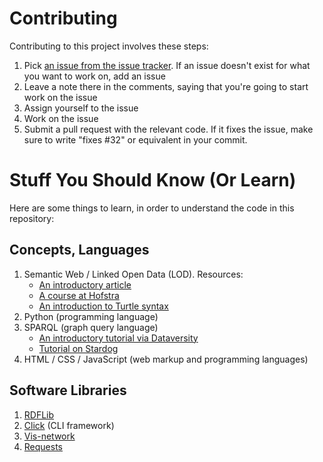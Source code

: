 # Contributing

Contributing to this project involves these steps:

1. Pick [an issue from the issue tracker](https://github.com/JonathanReeve/data-ethics-literature-review/issues). If an issue doesn't exist for what you want to work on, add an issue
2. Leave a note there in the comments, saying that you're going to start work on the issue
3. Assign yourself to the issue
4. Work on the issue
5. Submit a pull request with the relevant code. If it fixes the issue, make sure to write "fixes #32" or equivalent in your commit.

# Stuff You Should Know (Or Learn)

Here are some things to learn, in order to understand the code in this repository:

## Concepts, Languages

1. Semantic Web / Linked Open Data (LOD). Resources:
   - [An introductory article](https://www.cambridgesemantics.com/blog/semantic-university/intro-semantic-web/)
   - [A course at Hofstra](https://cs.hofstra.edu/~knarig/SemanticWeb/)
   - [An introduction to Turtle syntax](https://www.w3.org/TR/turtle/)
2. Python (programming language)
3. SPARQL (graph query language)
   - [An introductory tutorial via Dataversity](https://www.dataversity.net/introduction-to-sparql/)
   - [Tutorial on Stardog](https://www.stardog.com/tutorials/sparql/)
4. HTML / CSS / JavaScript (web markup and programming languages)

## Software Libraries

1. [RDFLib](https://rdflib.readthedocs.io/en/stable/)
2. [Click](https://click.palletsprojects.com/en/7.x/) (CLI framework)
3. [Vis-network](https://github.com/visjs/vis-network) 
4. [Requests](https://github.com/psf/requests)
